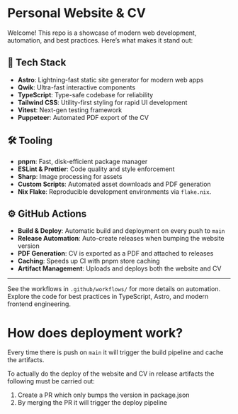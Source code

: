 # Personal Website & CV

Welcome! This repo is a showcase of modern web development, automation, and best practices. Here’s what makes it stand out:

## 🚀 Tech Stack
- **Astro**: Lightning-fast static site generator for modern web apps
- **Qwik**: Ultra-fast interactive components
- **TypeScript**: Type-safe codebase for reliability
- **Tailwind CSS**: Utility-first styling for rapid UI development
- **Vitest**: Next-gen testing framework
- **Puppeteer**: Automated PDF export of the CV

## 🛠️ Tooling
- **pnpm**: Fast, disk-efficient package manager
- **ESLint & Prettier**: Code quality and style enforcement
- **Sharp**: Image processing for assets
- **Custom Scripts**: Automated asset downloads and PDF generation
- **Nix Flake**: Reproducible development environments via `flake.nix`.

## ⚙️ GitHub Actions
- **Build & Deploy**: Automatic build and deployment on every push to `main`
- **Release Automation**: Auto-create releases when bumping the website version
- **PDF Generation**: CV is exported as a PDF and attached to releases
- **Caching**: Speeds up CI with pnpm store caching
- **Artifact Management**: Uploads and deploys both the website and CV

---
See the workflows in `.github/workflows/` for more details on automation. Explore the code for best practices in TypeScript, Astro, and modern frontend engineering.

# How does deployment work?
Every time there is push on `main` it will trigger the build pipeline and cache
the artifacts.

To actually do the deploy of the website and CV in release artifacts the following must be carried out:

1. Create a PR which only bumps the version in package.json
2. By merging the PR it will trigger the deploy pipeline
